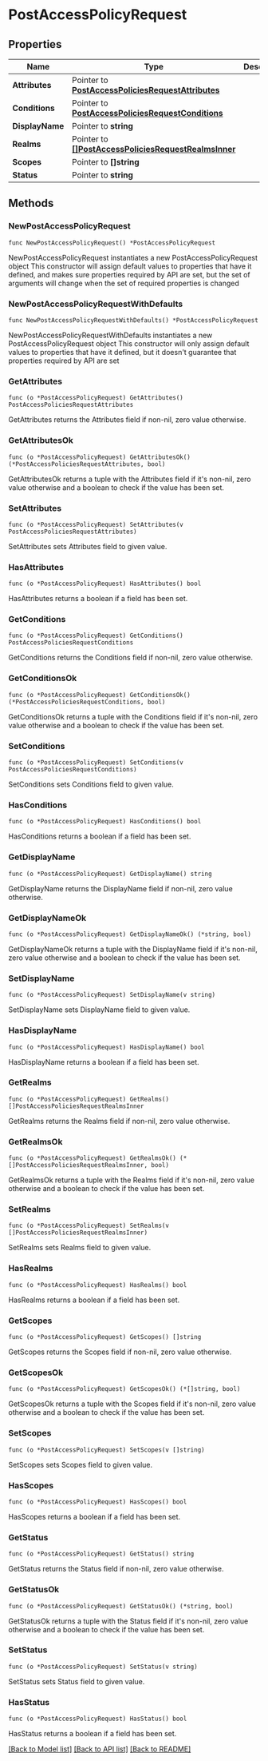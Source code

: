 # PostAccessPolicyRequest

## Properties

Name | Type | Description | Notes
------------ | ------------- | ------------- | -------------
**Attributes** | Pointer to [**PostAccessPoliciesRequestAttributes**](PostAccessPoliciesRequestAttributes.md) |  | [optional] 
**Conditions** | Pointer to [**PostAccessPoliciesRequestConditions**](PostAccessPoliciesRequestConditions.md) |  | [optional] 
**DisplayName** | Pointer to **string** |  | [optional] 
**Realms** | Pointer to [**[]PostAccessPoliciesRequestRealmsInner**](PostAccessPoliciesRequestRealmsInner.md) |  | [optional] 
**Scopes** | Pointer to **[]string** |  | [optional] 
**Status** | Pointer to **string** |  | [optional] 

## Methods

### NewPostAccessPolicyRequest

`func NewPostAccessPolicyRequest() *PostAccessPolicyRequest`

NewPostAccessPolicyRequest instantiates a new PostAccessPolicyRequest object
This constructor will assign default values to properties that have it defined,
and makes sure properties required by API are set, but the set of arguments
will change when the set of required properties is changed

### NewPostAccessPolicyRequestWithDefaults

`func NewPostAccessPolicyRequestWithDefaults() *PostAccessPolicyRequest`

NewPostAccessPolicyRequestWithDefaults instantiates a new PostAccessPolicyRequest object
This constructor will only assign default values to properties that have it defined,
but it doesn't guarantee that properties required by API are set

### GetAttributes

`func (o *PostAccessPolicyRequest) GetAttributes() PostAccessPoliciesRequestAttributes`

GetAttributes returns the Attributes field if non-nil, zero value otherwise.

### GetAttributesOk

`func (o *PostAccessPolicyRequest) GetAttributesOk() (*PostAccessPoliciesRequestAttributes, bool)`

GetAttributesOk returns a tuple with the Attributes field if it's non-nil, zero value otherwise
and a boolean to check if the value has been set.

### SetAttributes

`func (o *PostAccessPolicyRequest) SetAttributes(v PostAccessPoliciesRequestAttributes)`

SetAttributes sets Attributes field to given value.

### HasAttributes

`func (o *PostAccessPolicyRequest) HasAttributes() bool`

HasAttributes returns a boolean if a field has been set.

### GetConditions

`func (o *PostAccessPolicyRequest) GetConditions() PostAccessPoliciesRequestConditions`

GetConditions returns the Conditions field if non-nil, zero value otherwise.

### GetConditionsOk

`func (o *PostAccessPolicyRequest) GetConditionsOk() (*PostAccessPoliciesRequestConditions, bool)`

GetConditionsOk returns a tuple with the Conditions field if it's non-nil, zero value otherwise
and a boolean to check if the value has been set.

### SetConditions

`func (o *PostAccessPolicyRequest) SetConditions(v PostAccessPoliciesRequestConditions)`

SetConditions sets Conditions field to given value.

### HasConditions

`func (o *PostAccessPolicyRequest) HasConditions() bool`

HasConditions returns a boolean if a field has been set.

### GetDisplayName

`func (o *PostAccessPolicyRequest) GetDisplayName() string`

GetDisplayName returns the DisplayName field if non-nil, zero value otherwise.

### GetDisplayNameOk

`func (o *PostAccessPolicyRequest) GetDisplayNameOk() (*string, bool)`

GetDisplayNameOk returns a tuple with the DisplayName field if it's non-nil, zero value otherwise
and a boolean to check if the value has been set.

### SetDisplayName

`func (o *PostAccessPolicyRequest) SetDisplayName(v string)`

SetDisplayName sets DisplayName field to given value.

### HasDisplayName

`func (o *PostAccessPolicyRequest) HasDisplayName() bool`

HasDisplayName returns a boolean if a field has been set.

### GetRealms

`func (o *PostAccessPolicyRequest) GetRealms() []PostAccessPoliciesRequestRealmsInner`

GetRealms returns the Realms field if non-nil, zero value otherwise.

### GetRealmsOk

`func (o *PostAccessPolicyRequest) GetRealmsOk() (*[]PostAccessPoliciesRequestRealmsInner, bool)`

GetRealmsOk returns a tuple with the Realms field if it's non-nil, zero value otherwise
and a boolean to check if the value has been set.

### SetRealms

`func (o *PostAccessPolicyRequest) SetRealms(v []PostAccessPoliciesRequestRealmsInner)`

SetRealms sets Realms field to given value.

### HasRealms

`func (o *PostAccessPolicyRequest) HasRealms() bool`

HasRealms returns a boolean if a field has been set.

### GetScopes

`func (o *PostAccessPolicyRequest) GetScopes() []string`

GetScopes returns the Scopes field if non-nil, zero value otherwise.

### GetScopesOk

`func (o *PostAccessPolicyRequest) GetScopesOk() (*[]string, bool)`

GetScopesOk returns a tuple with the Scopes field if it's non-nil, zero value otherwise
and a boolean to check if the value has been set.

### SetScopes

`func (o *PostAccessPolicyRequest) SetScopes(v []string)`

SetScopes sets Scopes field to given value.

### HasScopes

`func (o *PostAccessPolicyRequest) HasScopes() bool`

HasScopes returns a boolean if a field has been set.

### GetStatus

`func (o *PostAccessPolicyRequest) GetStatus() string`

GetStatus returns the Status field if non-nil, zero value otherwise.

### GetStatusOk

`func (o *PostAccessPolicyRequest) GetStatusOk() (*string, bool)`

GetStatusOk returns a tuple with the Status field if it's non-nil, zero value otherwise
and a boolean to check if the value has been set.

### SetStatus

`func (o *PostAccessPolicyRequest) SetStatus(v string)`

SetStatus sets Status field to given value.

### HasStatus

`func (o *PostAccessPolicyRequest) HasStatus() bool`

HasStatus returns a boolean if a field has been set.


[[Back to Model list]](../README.md#documentation-for-models) [[Back to API list]](../README.md#documentation-for-api-endpoints) [[Back to README]](../README.md)


